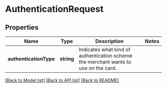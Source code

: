 # AuthenticationRequest

## Properties
Name | Type | Description | Notes
------------ | ------------- | ------------- | -------------
**authenticationType** | **string** | Indicates what kind of authentication scheme the merchant wants to use on the card. | 

[[Back to Model list]](../README.md#documentation-for-models) [[Back to API list]](../README.md#documentation-for-api-endpoints) [[Back to README]](../README.md)


